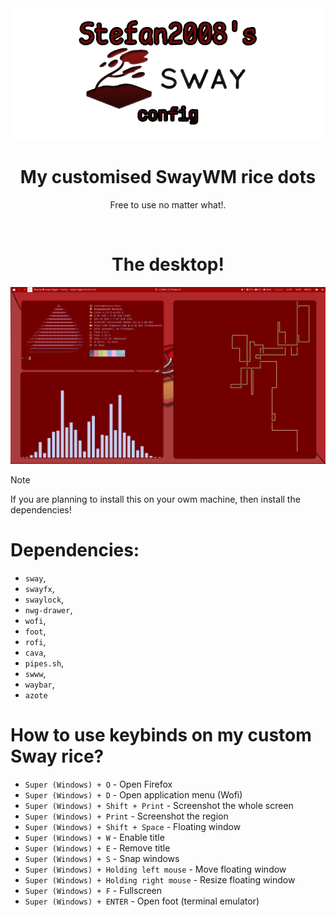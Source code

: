 <div align="center">
  <img src="https://raw.githubusercontent.com/Stefan2008Git/stefan2008-sway-config/refs/heads/main/stuff/logo.png" width="700" alt="Logo"></img>
  <br/>
  <h1 align="center">My customised SwayWM rice dots</h1>
  <p align="center">Free to use no matter what!. </p>
</div>
<br />

<h1 align="center">The desktop!</h1>
<img src="https://raw.githubusercontent.com/Stefan2008Git/stefan2008-sway-config/refs/heads/main/stuff/sway-showcase.png"></img>

> [!NOTE] 
> If you are planning to install this on your owm machine, then install the dependencies!

# Dependencies:
 * `sway`,
 * `swayfx`,
 * `swaylock`,
 * `nwg-drawer`,
 * `wofi`,
 * `foot`,
 * `rofi`,
 * `cava`,
 * `pipes.sh`,
 * `swww`,
 * `waybar`,
 * `azote`

# How to use keybinds on my custom Sway rice?
 * `Super (Windows) + O` - Open Firefox
 * `Super (Windows) + D` - Open application menu (Wofi)
 * `Super (Windows) + Shift + Print` - Screenshot the whole screen
 * `Super (Windows) + Print` - Screenshot the region
 * `Super (Windows) + Shift + Space` - Floating window
 * `Super (Windows) + W` - Enable title
 * `Super (Windows) + E` - Remove title
 * `Super (Windows) + S` - Snap windows
 * `Super (Windows) + Holding left mouse` - Move floating window
 * `Super (Windows) + Holding right mouse` - Resize floating window
 * `Super (Windows) + F` - Fullscreen
 * `Super (Windows) + ENTER` - Open foot (terminal emulator)
